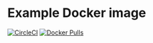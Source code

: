 # Example Docker image

[![CircleCI](https://circleci.com/gh/pennlabs/docker-frontend-test.svg?style=shield)](https://circleci.com/gh/pennlabs/docker-frontend-test)
[![Docker Pulls](https://img.shields.io/docker/pulls/pennlabs/frontend-test)](https://hub.docker.com/r/pennlabs/frontend-test)

